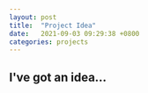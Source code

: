 ```yaml
---
layout: post
title:  "Project Idea"
date:   2021-09-03 09:29:38 +0800
categories: projects
---
```

## I've got an idea...  



